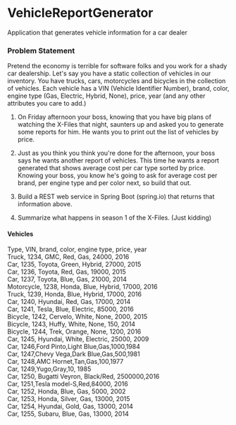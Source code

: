 # VehicleReportGenerator
Application that generates vehicle information for a car dealer

### Problem Statement
Pretend the economy is terrible for software folks and you work for a shady car dealership. Let's say you have a static collection of vehicles in our inventory. You have trucks, cars, motorcycles and bicycles in the collection of vehicles. Each vehicle has a VIN (Vehicle Identifier Number), brand, color, engine type (Gas, Electric, Hybrid, None), price, year (and any other attributes you care to add.)
 
1. On Friday afternoon your boss, knowing that you have big plans of watching the X-Files that night, saunters up and asked you to generate some reports for him. He wants you to print out the list of vehicles by price.

2. Just as you think you think you're done for the afternoon, your boss says he wants another report of vehicles. This time he wants a report generated that shows average cost per car type sorted by price. Knowing your boss, you know he's going to ask for average cost per brand, per engine type and per color next, so build that out.

3. Build a REST web service in Spring Boot (spring.io) that returns that information above.

4. Summarize what happens in season 1 of the X-Files. (Just kidding)
 
#### Vehicles
Type, VIN, brand, color, engine type, price, year<br />
Truck, 1234, GMC, Red, Gas, 24000, 2016<br />
Car, 1235, Toyota, Green, Hybrid, 27000, 2015<br />
Car, 1236, Toyota, Red, Gas, 19000, 2015<br />
Car, 1237, Toyota, Blue, Gas, 21000, 2014<br />
Motorcycle, 1238, Honda, Blue, Hybrid, 17000, 2016<br />
Truck, 1239, Honda, Blue, Hybrid, 17000, 2016<br />
Car, 1240, Hyundai, Red, Gas, 17000, 2014<br />
Car, 1241, Tesla, Blue, Electric, 85000, 2016<br />
Bicycle, 1242, Cervelo, White, None, 2000, 2015<br />
Bicycle, 1243, Huffy, White, None, 150, 2014<br />
Bicycle, 1244, Trek, Orange, None, 1200, 2016<br />
Car, 1245, Hyundai, White, Electric, 25000, 2009<br />
Car, 1246,Ford Pinto,Light Blue,Gas,1000,1984<br />
Car, 1247,Chevy Vega,Dark Blue,Gas,500,1981<br />
Car, 1248,AMC Hornet,Tan,Gas,100,1977<br />
Car, 1249,Yugo,Gray,10, 1985<br />
Car, 1250, Bugatti Veyron, Black/Red, 2500000,2016<br />
Car, 1251,Tesla model-S,Red,84000, 2016<br />
Car, 1252, Honda, Blue, Gas, 5000, 2002<br />
Car, 1253, Honda, Silver, Gas, 13000, 2015<br />
Car, 1254, Hyundai, Gold, Gas, 13000, 2014<br />
Car, 1255, Subaru, Blue, Gas, 13000, 2014<br />

